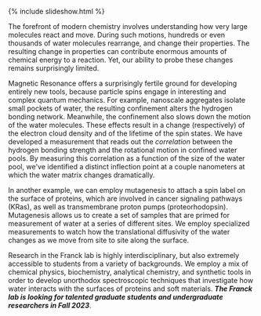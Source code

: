 {% include slideshow.html %}

The forefront of modern chemistry involves understanding how very large molecules react and move. 
During such motions, hundreds or even thousands of water molecules rearrange, and change their properties. 
The resulting change in properties can contribute enormous amounts of chemical energy to a reaction.
Yet, our ability to probe these changes remains surprisingly limited. 

Magnetic Resonance offers a surprisingly fertile ground for developing entirely new tools, because
particle spins engage in
interesting and complex quantum mechanics.
For example,
nanoscale aggregates isolate
small pockets of water, 
the resulting confinement alters the hydrogen bonding network.
Meanwhile, the confinement also slows down the motion of the water molecules.
These effects result in a change (respectively) of the
electron cloud density and of
the lifetime of the spin states.
We have developed a measurement that reads out the *correlation* between
the hydrogen bonding strength and the rotational motion in confined water pools.
By measuring this correlation as a function of the size of the water pool,
we've identified a distinct inflection point at a couple nanometers at which the water matrix changes dramatically.

In another example, we can employ mutagenesis to attach a spin label on the surface of proteins, 
which are involved in cancer signaling pathways (KRas), 
as well as transmembrane proton pumps (proteorhodopsin).
Mutagenesis allows us to create a set of samples that are primed for measurement of water at a series of different sites.
We employ specialized measurements to watch how the translational diffusivity of the water changes as we move from site to site along the surface. 

Research in the Franck lab is highly
    interdisciplinary,
    but also extremely accessible to students from
    a variety of backgrounds.
We employ a mix of
    chemical physics,
    biochemistry,
    analytical chemistry,
    and
    synthetic tools
    in order to develop unorthodox spectroscopic
    techniques that investigate how water interacts
    with the surfaces of proteins and soft materials.
***The Franck lab is looking for talented graduate students and
undergraduate researchers in Fall 2023***.
